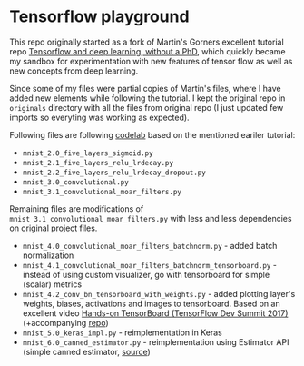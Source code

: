 # Tensorflow playground

This repo originally started as a fork of Martin's Gorners excellent tutorial repo 
[Tensorflow and deep learning, without a PhD](https://github.com/martin-gorner/tensorflow-mnist-tutorial), which quickly
became my sandbox for experimentation with new features of tensor flow as well as new concepts from deep learning.

Since some of my files were partial copies of Martin's files, where I have added new elements while following the tutorial.
I kept the original repo in `originals` directory with all the files from original repo (I just updated few imports so everyting
was working as expected).

Following files are following [codelab](https://codelabs.developers.google.com/codelabs/cloud-tensorflow-mnist/#0) based on the
mentioned eariler tutorial:
* `mnist_2.0_five_layers_sigmoid.py`
* `mnist_2.1_five_layers_relu_lrdecay.py`
* `mnist_2.2_five_layers_relu_lrdecay_dropout.py`
* `mnist_3.0_convolutional.py`
* `mnist_3.1_convolutional_moar_filters.py`

Remaining files are modifications of `mnist_3.1_convolutional_moar_filters.py` with less and less dependencies on original
project files.

* `mnist_4.0_convolutional_moar_filters_batchnorm.py` - added batch normalization
* `mnist_4.1_convolutional_moar_filters_batchnorm_tensorboard.py` - instead of using custom visualizer, go with tensorboard
for simple (scalar) metrics
* `mnist_4.2_conv_bn_tensorboard_with_weights.py` - added plotting layer's weights, biases, activations and images to tensorboard.
Based on an excellent video [Hands-on TensorBoard (TensorFlow Dev Summit 2017)](https://www.youtube.com/watch?v=eBbEDRsCmv4&index=5&list=PLOU2XLYxmsIKGc_NBoIhTn2Qhraji53cv)
(+accompanying [repo](https://github.com/dandelionmane/tf-dev-summit-tensorboard-tutorial))
* `mnist_5.0_keras_impl.py` - reimplementation in Keras
* `mnist_6.0_canned_estimator.py` - reimplementation using Estimator API (simple canned estimator, [source](https://www.katacoda.com/basiafusinska/courses/tensorflow-getting-started/tensorflow-mnist-estimators))